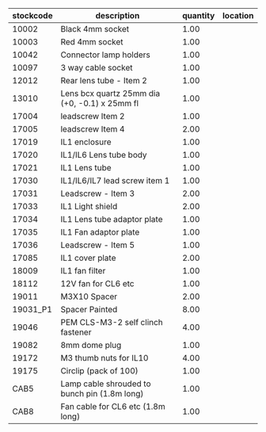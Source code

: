 |stockcode|description|quantity|location|
|---------|-----------|--------|--------|
|10002|Black 4mm socket|1.00||
|10003|Red 4mm socket|1.00||
|10042|Connector lamp holders|1.00||
|10097|3 way cable socket|1.00||
|12012|Rear lens tube - Item 2|1.00||
|13010|Lens bcx quartz 25mm dia (+0, -0.1) x 25mm fl|1.00||
|17004|leadscrew Item 2|1.00||
|17005|leadscrew Item 4|2.00||
|17019|IL1 enclosure|1.00||
|17020|IL1/IL6 Lens tube body|1.00||
|17021|IL1 Lens tube|1.00||
|17030|IL1/IL6/IL7 lead screw item 1|1.00||
|17031|Leadscrew - Item 3|2.00||
|17033|IL1 Light shield|2.00||
|17034|IL1 Lens tube adaptor plate|1.00||
|17035|IL1 Fan adaptor plate|1.00||
|17036|Leadscrew - Item 5|1.00||
|17085|IL1 cover plate|2.00||
|18009|IL1 fan filter|1.00||
|18112|12V fan for CL6 etc|1.00||
|19011|M3X10 Spacer|2.00||
|19031_P1|Spacer Painted|8.00||
|19046|PEM CLS-M3-2 self clinch fastener|4.00||
|19082|8mm dome plug|1.00| |
|19172|M3 thumb nuts for IL10|4.00||
|19175|Circlip (pack of 100)|1.00||
|CAB5|Lamp cable shrouded to bunch pin (1.8m long)|1.00||
|CAB8|Fan cable for CL6 etc (1.8m long)|1.00||
